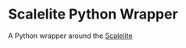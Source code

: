 # Scalelite Python Wrapper

A Python wrapper around the [Scalelite](https://github.com/blindsidenetworks/scalelite)